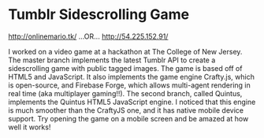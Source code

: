 Tumblr Sidescrolling Game
========================

http://onlinemario.tk/ ...OR...
http://54.225.152.91/

I worked on a video game at a hackathon at The College of New Jersey. The master branch implements the latest Tumblr API to create a sidescrolling game with public tagged images. The game is based off of HTML5 and JavaScript. It also implements the game engine Crafty.js, which is open-source, and Firebase Forge, which allows multi-agent rendering in real time (aka multiplayer gaming!!). The second branch, called Quintus, implements the Quintus HTML5 JavaScript engine. I noticed that this engine is much smoother than the CraftyJS one, and it has native mobile device support. Try opening the game on a mobile screen and be amazed at how well it works!

